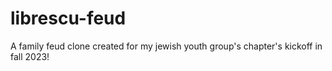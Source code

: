 # librescu-feud
A family feud clone created for my jewish youth group's chapter's kickoff in fall 2023!
